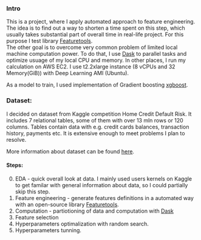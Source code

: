 ### Intro
This is a project, where I apply automated approach to feature engineering. The idea is to find out a way to shorten a time spent on this step, which usually takes substantial part of overall time in real-life project. For this purpose I test library [Featuretools](https://www.featuretools.com/).      
The other goal is to overcome very common problem of limited local machine computation power. To do that, I use [Dask](http://dask.pydata.org/en/latest/docs.html) to parallel tasks and optimize usuage of my local CPU and memory. In other places, I run my calculation on AWS EC2. I use t2.2xlarge instance (8 vCPUs and 32 Memory(GiB)) with Deep Learning AMI (Ubuntu). 

As a model to train, I used implementation of Gradient boosting [xgboost](https://xgboost.readthedocs.io/en/latest/index.html).

### Dataset:
I decided on dataset from Kaggle competition Home Credit Default Risk. 
It includes 7 relational tables, some of them with over 13 mln rows or 120 columns. Tables contain data with e.g. credit cards balances, transaction history, payments etc. It is extensive enough to meet problems I plan to resolve.

More information about dataset can be found [here](https://www.kaggle.com/c/home-credit-default-risk). 

#### Steps:
0. EDA - quick overall look at data. I mainly used users kernels on Kaggle to get familar with general information about data, so I could partially skip this step.
1. Feature engineering - generate features definitions in a automated way with an open-source library [Featuretools](https://www.featuretools.com/). 
2. Computation - partiotioning of data and computation with [Dask](http://dask.pydata.org/en/latest/docs.html)
3. Feature selection
4. Hyperparameters optimalization with random search.
5. Hyperparameters tunning.
